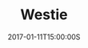 ---
layout: post
title: Westie
description: My first sticker pack available on the iMessage store.
image: /img/test.png
date: 2017-01-11T15:00:00S
share: portfolio 
---